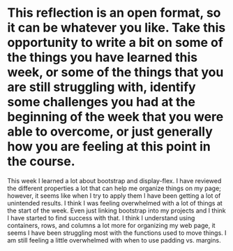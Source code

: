 # This reflection is an open format, so it can be whatever you like. Take this opportunity to write a bit on some of the things you have learned this week, or some of the things that you are still struggling with, identify some challenges you had at the beginning of the week that you were able to overcome, or just generally how you are feeling at this point in the course.

This week I learned a lot about bootstrap and display-flex. I have reviewed the different properties a lot that can help me organize things on my page; however, it seems like when I try to apply them I have been getting a lot of unintended results. I think I was feeling overwhelmed with a lot of things at the start of the week. Even just linking bootstrap into my projects and I think I have started to find success with that. I think I understand using containers, rows, and columns a lot more for organizing my web page, it seems I have been struggling most with the functions used to move things. I am still feeling a little overwhelmed with when to use padding vs. margins. 